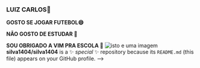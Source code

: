 ### LUIZ CARLOS👋
**GOSTO SE JOGAR FUTEBOL😄**

**NÃO GOSTO DE ESTUDAR 🤔**

**SOU OBRIGADO A VIM PRA ESCOLA 💬**
![isto e uma imagem](https://www.einerd.com.br/wp-content/uploads/2020/05/coringa-jared-leto-esquadrao-suicida-e1588864654996-890x445.jpg)
**silva1404/silva1404** is a ✨ _special_ ✨ repository because its `README.md` (this file) appears on your GitHub profile.
-->
